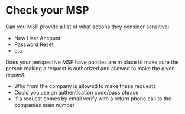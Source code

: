 # Check your MSP
Can you MSP provide a list of what actions they consider sensitive:
- New User Account
- Password Reset
- etc

Does your perspective MSP have policies are in place to make sure the person
making a request is authorized and allowed to make the given request:
- Who from the company is allowed to make these requests
- Could you use an authentication code/pass phrase
- If a request comes by email verify with a return phone call to the companies
main number
